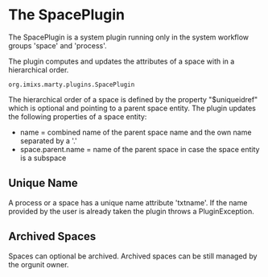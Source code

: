 # The SpacePlugin

The SpacePlugin is a system plugin running only in the system workflow groups 'space' and 'process'.

The plugin computes and updates the attributes of a space with in a hierarchical order.

    org.imixs.marty.plugins.SpacePlugin

The hierarchical order of a space is defined by the property "$uniqueidref" which is optional and pointing to a parent space entity. 
The plugin updates the following properties of a space entity:


 * name = combined name of the parent space name and the own name separated by a '.'
 * space.parent.name = name of the parent space in case the space entity is a subspace
 

## Unique Name

A process or a space has a unique name attribute 'txtname'. If the name provided by the user is already taken the plugin throws a PluginException. 

## Archived Spaces

Spaces can optional be archived. Archived spaces can be still managed by the orgunit owner. 
 